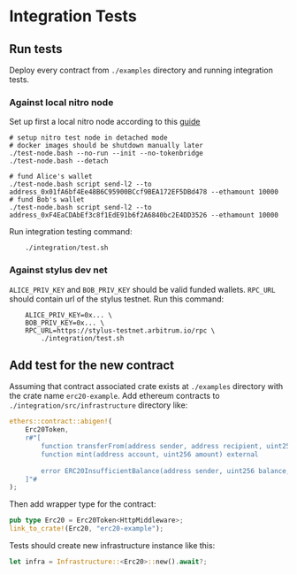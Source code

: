 # Integration Tests

## Run tests

Deploy every contract from `./examples` directory and running integration tests.

### Against local nitro node

Set up first a local nitro node according to
this [guide](https://github.com/OffchainLabs/nitro-testnode/blob/release/README.md)

```terminal
# setup nitro test node in detached mode
# docker images should be shutdown manually later
./test-node.bash --no-run --init --no-tokenbridge
./test-node.bash --detach

# fund Alice's wallet
./test-node.bash script send-l2 --to address_0x01fA6bf4Ee48B6C95900BCcf9BEA172EF5DBd478 --ethamount 10000
# fund Bob's wallet
./test-node.bash script send-l2 --to address_0xF4EaCDAbEf3c8f1EdE91b6f2A6840bc2E4DD3526 --ethamount 10000
```

Run integration testing command:

```terminal
    ./integration/test.sh
```

### Against stylus dev net

`ALICE_PRIV_KEY` and `BOB_PRIV_KEY` should be valid funded wallets.
`RPC_URL` should contain url of the stylus testnet.
Run this command:

```terminal
    ALICE_PRIV_KEY=0x... \
    BOB_PRIV_KEY=0x... \
    RPC_URL=https://stylus-testnet.arbitrum.io/rpc \
        ./integration/test.sh
```

## Add test for the new contract

Assuming that contract associated crate exists at `./examples` directory
with the crate name `erc20-example`.
Add ethereum contracts to `./integration/src/infrastructure` directory like:

```rust
ethers::contract::abigen!(
    Erc20Token,
    r#"[
        function transferFrom(address sender, address recipient, uint256 amount) external returns (bool)
        function mint(address account, uint256 amount) external
        
        error ERC20InsufficientBalance(address sender, uint256 balance, uint256 needed)
    ]"#
);
```

Then add wrapper type for the contract:

```rust
pub type Erc20 = Erc20Token<HttpMiddleware>;
link_to_crate!(Erc20, "erc20-example");
```

Tests should create new infrastructure instance like this:

```rust
let infra = Infrastructure::<Erc20>::new().await?;
```